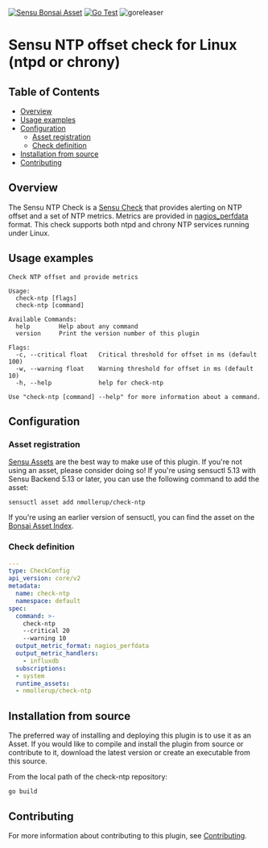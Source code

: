 [![Sensu Bonsai Asset](https://img.shields.io/badge/Bonsai-Download%20Me-brightgreen.svg?colorB=89C967&logo=sensu)](https://bonsai.sensu.io/assets/nmollerup/check-ntp)
[![Go Test](https://github.com/nmollerup/check-ntp/actions/workflows/test.yml/badge.svg)](https://github.com/nmollerup/check-ntp/actions/workflows/test.yml)
![goreleaser](https://github.com/nmollerup/check-ntp/workflows/goreleaser/badge.svg)

# Sensu NTP offset check for Linux (ntpd or chrony)

## Table of Contents

- [Overview](#overview)
- [Usage examples](#usage-examples)
- [Configuration](#configuration)
  - [Asset registration](#asset-registration)
  - [Check definition](#check-definition)
- [Installation from source](#installation-from-source)
- [Contributing](#contributing)

## Overview

The Sensu NTP Check is a [Sensu Check][1] that provides alerting on NTP offset
and a set of NTP metrics. Metrics are provided in [nagios_perfdata][5] format.
This check supports both ntpd and chrony NTP services running under Linux.

## Usage examples

```
Check NTP offset and provide metrics

Usage:
  check-ntp [flags]
  check-ntp [command]

Available Commands:
  help        Help about any command
  version     Print the version number of this plugin

Flags:
  -c, --critical float   Critical threshold for offset in ms (default 100)
  -w, --warning float    Warning threshold for offset in ms (default 10)
  -h, --help             help for check-ntp

Use "check-ntp [command] --help" for more information about a command.
```

## Configuration

### Asset registration

[Sensu Assets][2] are the best way to make use of this plugin. If you're not
using an asset, please consider doing so! If you're using sensuctl 5.13 with
Sensu Backend 5.13 or later, you can use the following command to add the asset:

```
sensuctl asset add nmollerup/check-ntp
```

If you're using an earlier version of sensuctl, you can find the asset on the [Bonsai Asset Index][3].

### Check definition

```yml
---
type: CheckConfig
api_version: core/v2
metadata:
  name: check-ntp
  namespace: default
spec:
  command: >-
    check-ntp
    --critical 20
    --warning 10
  output_metric_format: nagios_perfdata
  output_metric_handlers:
    - influxdb
  subscriptions:
  - system
  runtime_assets:
  - nmollerup/check-ntp
```

## Installation from source

The preferred way of installing and deploying this plugin is to use it as an
Asset. If you would like to compile and install the plugin from source or
contribute to it, download the latest version or create an executable from this
source.

From the local path of the check-ntp repository:

```
go build
```

## Contributing

For more information about contributing to this plugin, see [Contributing][4].

[1]: https://docs.sensu.io/sensu-go/latest/reference/checks/
[2]: https://docs.sensu.io/sensu-go/latest/reference/assets/
[3]: https://bonsai.sensu.io/assets/nixwiz/check-ntp
[4]: https://github.com/sensu/sensu-go/blob/master/CONTRIBUTING.md
[5]: https://docs.sensu.io/sensu-go/latest/observability-pipeline/observe-schedule/collect-metrics-with-checks/#supported-output-metric-formats

